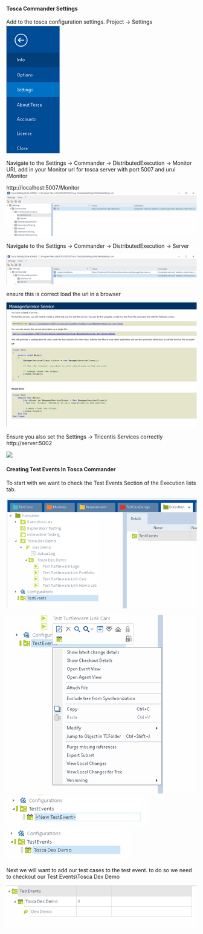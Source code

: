 #### Tosca Commander Settings

Add to the tosca configuration settings. Project -> Settings
![](./img/Pasted%20image%2020230216120032.png)

Navigate to the Settings -> Commander -> DistributedExecution -> Monitor URL add in your Monitor url for tosca server with port 5007 and urui /Monitor

http://localhost:5007/Monitor
![](./img/Pasted%20image%2020230216120341.png)

Navigate to the Settigns -> Commander -> DistributedExecution -> Server

![](./img/Pasted%20image%2020230216120707.png)

ensure this is correct load the url in a browser 

![](./img/Pasted%20image%2020230216120748.png)

Ensure you also set the Settings -> Tricentis Services correctly http://server:5002

![](Pasted%20image%2020230216121108.png)



#### Creating Test Events In Tosca Commander

To start with we want to check the Test Events Section of the Execution lists tab.

![](./img/testevent-checkout.png)

![](./img/Pasted%20image%2020230216115743.png)
![](./img/Pasted%20image%2020230216115801.png)
![](./img/Pasted%20image%2020230216115904.png)


Next we will want to add our test cases to the test event. to do so we need to checkout our Test Events\Tosca Dex Demo

![](./img/Pasted%20image%2020230216132738.png)